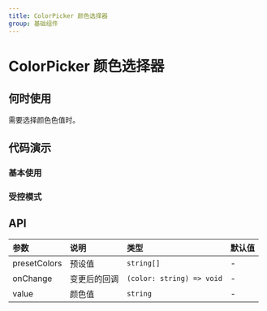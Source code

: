 ```yaml
---
title: ColorPicker 颜色选择器
group: 基础组件
---
```


# ColorPicker 颜色选择器

## 何时使用

需要选择颜色色值时。

## 代码演示

### 基本使用

<code src="./demos/normal.tsx"></code>

### 受控模式

<code src="./demos/controlled.tsx"></code>

## API

| 参数         | 说明         | 类型                      | 默认值 |
| :----------- | :----------- | :------------------------ | :----- |
| presetColors | 预设值       | `string[]`                | -      |
| onChange     | 变更后的回调 | `(color: string) => void` | -      |
| value        | 颜色值       | `string`                  | -      |

